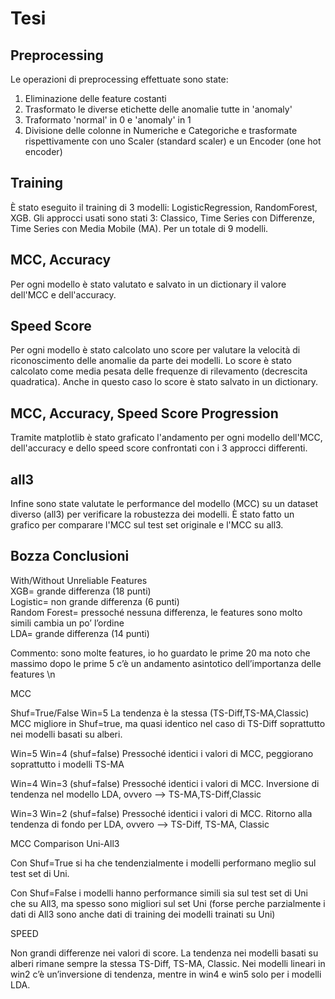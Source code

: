 # Tesi

## Preprocessing

Le operazioni di preprocessing effettuate sono state:
1) Eliminazione delle feature costanti
2) Trasformato le diverse etichette delle anomalie tutte in 'anomaly'
3) Traformato 'normal' in 0 e 'anomaly' in 1
4) Divisione delle colonne in Numeriche e Categoriche e trasformate rispettivamente con uno Scaler (standard scaler) e un Encoder (one hot encoder)

## Training

È stato eseguito il training di 3 modelli: LogisticRegression, RandomForest, XGB.
Gli approcci usati sono stati 3: Classico, Time Series con Differenze, Time Series con Media Mobile (MA).
Per un totale di 9 modelli.

## MCC, Accuracy

Per ogni modello è stato valutato e salvato in un dictionary il valore dell'MCC e dell'accuracy.

## Speed Score

Per ogni modello è stato calcolato uno score per valutare la velocità di riconoscimento delle anomalie da parte dei modelli. 
Lo score è stato calcolato come media pesata delle frequenze di rilevamento (decrescita quadratica).
Anche in questo caso lo score è stato salvato in un dictionary.

## MCC, Accuracy, Speed Score Progression

Tramite matplotlib è stato graficato l'andamento per ogni modello dell'MCC, dell'accuracy e dello speed score confrontati con i 3 approcci differenti.

## all3

Infine sono state valutate le performance del modello (MCC) su un dataset diverso (all3) per verificare la robustezza dei modelli.
È stato fatto un grafico per comparare l'MCC sul test set originale e l'MCC su all3.

## Bozza Conclusioni
With/Without Unreliable Features  
XGB= grande differenza (18 punti)  
Logistic= non grande differenza (6 punti)  
Random Forest= pressoché nessuna differenza, le features sono molto simili cambia un po’ l’ordine  
LDA= grande differenza (14 punti)  

Commento: sono molte features, io ho guardato le prime 20 ma noto che massimo dopo le prime 5 c’è un andamento asintotico dell’importanza delle features \n



MCC

Shuf=True/False Win=5
La tendenza è la stessa (TS-Diff,TS-MA,Classic)
MCC migliore in Shuf=true, ma quasi identico nel caso di TS-Diff soprattutto nei modelli basati su alberi.

Win=5 Win=4 (shuf=false)
Pressoché identici i valori di MCC, peggiorano soprattutto i modelli TS-MA

Win=4 Win=3 (shuf=false)
Pressoché identici i valori di MCC. Inversione di tendenza nel modello LDA, ovvero —> TS-MA,TS-Diff,Classic

Win=3 Win=2 (shuf=false)
Pressoché identici i valori di MCC. Ritorno alla tendenza di fondo per LDA, ovvero —> TS-Diff, TS-MA, Classic




MCC Comparison Uni-All3

Con Shuf=True si ha che tendenzialmente i modelli performano meglio sul test set di Uni.

Con Shuf=False i modelli hanno performance simili sia sul test set di Uni che su All3, ma spesso sono migliori sul set Uni (forse perche parzialmente i dati di All3 sono anche dati di training dei modelli trainati su Uni)




SPEED 

Non grandi differenze nei valori di score. La tendenza nei modelli basati su alberi rimane sempre la stessa TS-Diff, TS-MA, Classic. Nei modelli lineari in win2 c’è un’inversione di tendenza, mentre in win4 e win5 solo per i modelli LDA.

